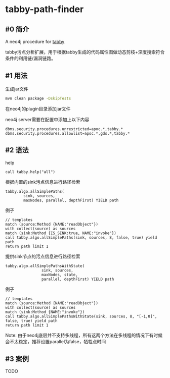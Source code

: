# tabby-path-finder
## #0 简介
A neo4j procedure for [tabby](https://github.com/wh1t3p1g/tabby)

tabby污点分析扩展，用于根据tabby生成的代码属性图做动态剪枝+深度搜索符合条件的利用链/漏洞链路。

## #1 用法

生成jar文件
```bash
mvn clean package -DskipTests
```

在neo4j的plugin目录添加jar文件

neo4j server需要在配置中添加上以下内容
```
dbms.security.procedures.unrestricted=apoc.*,tabby.*
dbms.security.procedures.allowlist=apoc.*,gds.*,tabby.*
```

## #2 语法

help
```
call tabby.help("all")
```

根据内置的sink污点信息进行路径检索
```
tabby.algo.allSimplePaths(
        sink, sources, 
        maxNodes, parallel, depthFirst) YIELD path
```
例子
```
// templates
match (source:Method {NAME:"readObject"})
with collect(source) as sources
match (sink:Method {IS_SINK:true, NAME:"invoke"})
call tabby.algo.allSimplePaths(sink, sources, 8, false, true) yield path
return path limit 1
```

提供sink节点的污点信息进行路径检索
```
tabby.algo.allSimplePathsWithState(
                sink, sources, 
                maxNodes, state, 
                parallel, depthFirst) YIELD path
```
例子
```
// templates
match (source:Method {NAME:"readObject"})
with collect(source) as sources
match (sink:Method {NAME:"invoke"})
call tabby.algo.allSimplePathsWithState(sink, sources, 8, "[-1,0]", false, true) yield path
return path limit 1
```

Note: 由于neo4j底层并不支持多线程，所有这两个方法在多线程的情况下有时候会不太稳定，推荐设置parallel为false，牺牲点时间

## #3 案例

TODO